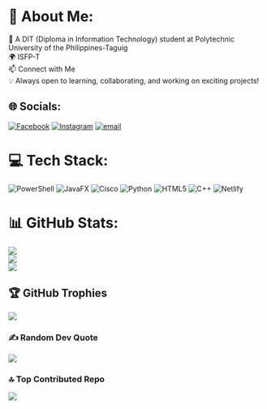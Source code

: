 # 💫 About Me:
🏫 A DIT (Diploma in Information Technology) student at Polytechnic University of the Philippines-Taguig<br>🌍 ISFP-T <br>📫 Connect with Me<br>💡 Always open to learning, collaborating, and working on exciting projects!<br>


## 🌐 Socials:
[![Facebook](https://img.shields.io/badge/Facebook-%231877F2.svg?logo=Facebook&logoColor=white)](https://facebook.com/@nothanya) [![Instagram](https://img.shields.io/badge/Instagram-%23E4405F.svg?logo=Instagram&logoColor=white)](https://instagram.com/@hann_.i) [![email](https://img.shields.io/badge/Email-D14836?logo=gmail&logoColor=white)](mailto:hannahlorainnemgenandoy@gmail.com) 

# 💻 Tech Stack:
![PowerShell](https://img.shields.io/badge/PowerShell-%235391FE.svg?style=plastic&logo=powershell&logoColor=white) ![JavaFX](https://img.shields.io/badge/javafx-%23FF0000.svg?style=plastic&logo=javafx&logoColor=white) ![Cisco](https://img.shields.io/badge/cisco-%23049fd9.svg?style=plastic&logo=cisco&logoColor=black) ![Python](https://img.shields.io/badge/python-3670A0?style=plastic&logo=python&logoColor=ffdd54) ![HTML5](https://img.shields.io/badge/html5-%23E34F26.svg?style=plastic&logo=html5&logoColor=white) ![C++](https://img.shields.io/badge/c++-%2300599C.svg?style=plastic&logo=c%2B%2B&logoColor=white) ![Netlify](https://img.shields.io/badge/netlify-%23000000.svg?style=plastic&logo=netlify&logoColor=#00C7B7)
# 📊 GitHub Stats:
![](https://github-readme-stats.vercel.app/api?username=genandoy-hannahlorainne&theme=dark&hide_border=false&include_all_commits=false&count_private=false)<br/>
![](https://nirzak-streak-stats.vercel.app/?user=genandoy-hannahlorainne&theme=dark&hide_border=false)<br/>
![](https://github-readme-stats.vercel.app/api/top-langs/?username=genandoy-hannahlorainne&theme=dark&hide_border=false&include_all_commits=false&count_private=false&layout=compact)

## 🏆 GitHub Trophies
![](https://github-profile-trophy.vercel.app/?username=genandoy-hannahlorainne&theme=dark&no-frame=false&no-bg=false&margin-w=4)

### ✍️ Random Dev Quote
![](https://quotes-github-readme.vercel.app/api?type=horizontal&theme=radical)

### 🔝 Top Contributed Repo
![](https://github-contributor-stats.vercel.app/api?username=genandoy-hannahlorainne&limit=5&theme=dark&combine_all_yearly_contributions=true)

<!-- Proudly created with GPRM ( https://gprm.itsvg.in ) -->
